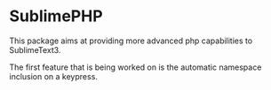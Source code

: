 SublimePHP
==========

This package aims at providing more advanced php capabilities to SublimeText3.

The first feature that is being worked on is the automatic namespace inclusion on a keypress.
